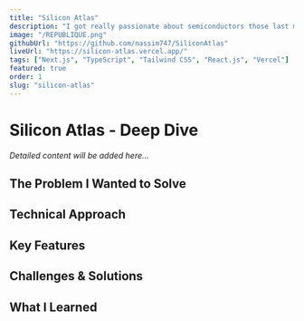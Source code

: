 ```yaml
---
title: "Silicon Atlas"
description: "I got really passionate about semiconductors those last months. So I decided to build a platform that makes this industry more accessible to newcomers like me. I'm still working on it."
image: "/REPUBLIQUE.png"
githubUrl: "https://github.com/nassim747/SiliconAtlas"
liveUrl: "https://silicon-atlas.vercel.app/"
tags: ["Next.js", "TypeScript", "Tailwind CSS", "React.js", "Vercel"]
featured: true
order: 1
slug: "silicon-atlas"
---
```


# Silicon Atlas - Deep Dive

*Detailed content will be added here...*

## The Problem I Wanted to Solve

## Technical Approach

## Key Features

## Challenges & Solutions

## What I Learned 